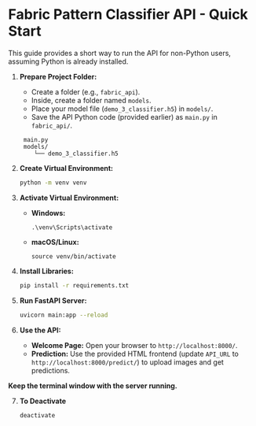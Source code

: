 # Fabric Pattern Classifier API - Quick Start

This guide provides a short way to run the API for non-Python users, assuming Python is already installed.

1.  **Prepare Project Folder:**
    * Create a folder (e.g., `fabric_api`).
    * Inside, create a folder named `models`.
    * Place your model file (`demo_3_classifier.h5`) in `models/`.
    * Save the API Python code (provided earlier) as `main.py` in `fabric_api/`.

    ```
     main.py
     models/
        └── demo_3_classifier.h5
    ```

2.  **Create Virtual Environment:**
    ```bash
    python -m venv venv
    ```

3.  **Activate Virtual Environment:**
    * **Windows:**
      ```
      .\venv\Scripts\activate
      ```
    * **macOS/Linux:**
      ```
      source venv/bin/activate
      ```

4.  **Install Libraries:**
    ```bash
    pip install -r requirements.txt
    ```

5.  **Run FastAPI Server:**
    ```bash
    uvicorn main:app --reload
    ```

6.  **Use the API:**
    * **Welcome Page:** Open your browser to `http://localhost:8000/`.
    * **Prediction:** Use the provided HTML frontend (update `API_URL` to `http://localhost:8000/predict/`) to upload images and get predictions.

**Keep the terminal window with the server running.**

7. **To Deactivate**
   ```
   deactivate
   ```
